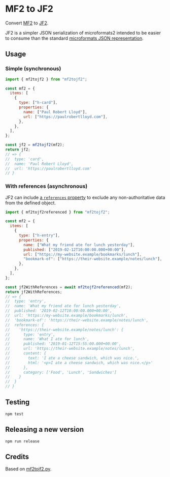 # MF2 to JF2

Convert [MF2](https://microformats.org/wiki/microformats2-parsing) to [JF2](https://jf2.spec.indieweb.org).

JF2 is a simpler JSON serialization of microformats2 intended to be easier to consume than the standard [microformats JSON representation](https://microformats.org/wiki/microformats2).

## Usage

### Simple (synchronous)

```js
import { mf2tojf2 } from "mf2tojf2";

const mf2 = {
  items: [
    {
      type: ["h-card"],
      properties: {
        name: ["Paul Robert Lloyd"],
        url: ["https://paulrobertlloyd.com"],
      },
    },
  ],
};

const jf2 = mf2tojf2(mf2);
return jf2;
// => {
//  type: 'card',
//  name: 'Paul Robert Lloyd',
//  url: 'https://paulrobertlloyd.com'
// }
```

### With references (asynchronous)

JF2 can include [a `references` property](https://jf2.spec.indieweb.org/#using-references) to exclude any non-authoritative data from the defined object.

```js
import { mf2tojf2referenced } from "mf2tojf2";

const mf2 = {
  items: [
    {
      type: ["h-entry"],
      properties: {
        name: ["What my friend ate for lunch yesterday"],
        published: ["2019-02-12T10:00:00.000+00:00"],
        url: ["https://my-website.example/bookmarks/lunch"],
        "bookmark-of": ["https://their-website.example/notes/lunch"],
      },
    },
  ],
};

const jf2WithReferences = await mf2tojf2referenced(mf2);
return jf2WithReferences;
// => {
//  type: 'entry',
//  name: 'What my friend ate for lunch yesterday',
//  published: '2019-02-12T10:00:00.000+00:00',
//  url: 'https://my-website.example/bookmarks/lunch',
//  'bookmark-of': 'https://their-website.example/notes/lunch',
//  references: {
//    'https://their-website.example/notes/lunch': {
//      type: 'entry',
//      name: 'What I ate for lunch',
//      published: '2019-01-12T15:55:00.000+00:00',
//      url: 'https://their-website.example/notes/lunch',
//      content: {
//        text: 'I ate a cheese sandwich, which was nice.',
//        html: '<p>I ate a cheese sandwich, which was nice.</p>'
//      },
//      category: ['Food', 'Lunch', 'Sandwiches']
//    }
//  }
// }
```

## Testing

`npm test`

## Releasing a new version

`npm run release`

## Credits

Based on [mf2tojf2.py](https://github.com/microformats/mf2tojf2.py).
